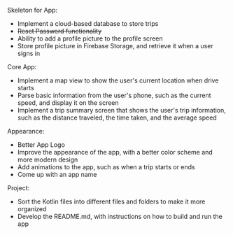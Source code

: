 Skeleton for App:
- Implement a cloud-based database to store trips
- ~~Reset Password functionality~~
- Ability to add a profile picture to the profile screen
- Store profile picture in Firebase Storage, and retrieve it when a user signs in

Core App:
- Implement a map view to show the user's current location when drive starts
- Parse basic information from the user's phone, such as the current speed, and display it on the screen
- Implement a trip summary screen that shows the user's trip information, such as the distance traveled, 
the time taken, and the average speed

Appearance:
- Better App Logo
- Improve the appearance of the app, with a better color scheme and more modern design
- Add animations to the app, such as when a trip starts or ends
- Come up with an app name

Project:
- Sort the Kotlin files into different files and folders to make it more organized
- Develop the README.md, with instructions on how to build and run the app
